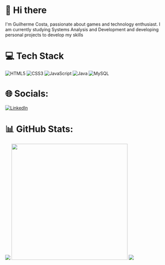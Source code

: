 # 👋 Hi there

I'm Guilherme Costa, passionate about games and technology enthusiast. I am currently studying Systems Analysis and Development and developing personal projects to develop my skills

<!--# 🚀 Expertise-->
# 💻 Tech Stack
![HTML5](https://img.shields.io/badge/html5-%23E34F26.svg?style=for-the-badge&logo=html5&logoColor=white)
![CSS3](https://img.shields.io/badge/css3-%231572B6.svg?style=for-the-badge&logo=css3&logoColor=white)
![JavaScript](https://img.shields.io/badge/javascript-%23323330.svg?style=for-the-badge&logo=javascript&logoColor=%23F7DF1E)
![Java](https://img.shields.io/badge/java-%23ED8B00.svg?style=for-the-badge&logo=openjdk&logoColor=white)
![MySQL](https://img.shields.io/badge/mysql-%2300f.svg?style=for-the-badge&logo=mysql&logoColor=white)

# 🌐 Socials:
[![LinkedIn](https://img.shields.io/badge/LinkedIn-%230077B5.svg?logo=linkedin&logoColor=white)](https://www.linkedin.com/in/gehgui/)

# 📊 GitHub Stats:
<picture>
  <source media="(prefers-color-scheme: dark)" srcset="https://github-readme-stats.vercel.app/api?username=gehgui&hide=contribs&show_icons=true&rank_icon=github&hide_border=true&bg_color=00000000&theme=material-palenight" max-width="400px">
  <img src="https://github-readme-stats.vercel.app/api?username=gehgui&hide=contribs&show_icons=true&rank_icon=github&hide_border=true&bg_color=00000000" max-width="400px">
</picture>

<picture>
  <source media="(prefers-color-scheme: dark)" srcset="https://github-readme-streak-stats.herokuapp.com?user=gehgui&mode=weekly&hide_border=true&background=00000000&theme=material-palenight" width="370px">
  <img src="https://github-readme-streak-stats.herokuapp.com?user=gehgui&mode=weekly&hide_border=true&bg_color=00000000" width="370px">
</picture>

<picture>
  <source media="(prefers-color-scheme: dark)" srcset="https://github-readme-stats.vercel.app/api/top-langs/?username=gehgui&size_weight=0.5&count_weight=0.5&langs_count=10&layout=compact&hide_border=true&bg_color=00000000&theme=material-palenight">
  <img src="https://github-readme-stats.vercel.app/api/top-langs/?username=gehgui&size_weight=0.5&count_weight=0.5&langs_count=10&layout=compact&hide_border=true&bg_color=00000000">
</picture>

<!--
**gehgui/gehgui** is a ✨ _special_ ✨ repository because its `README.md` (this file) appears on your GitHub profile.

Here are some ideas to get you started:

- 🔭 I’m currently working on ...
- 🌱 I’m currently learning ...
- 👯 I’m looking to collaborate on ...
- 🤔 I’m looking for help with ...
- 💬 Ask me about ...
- 📫 How to reach me: ...
- 😄 Pronouns: ...
- ⚡ Fun fact: ...
-->
